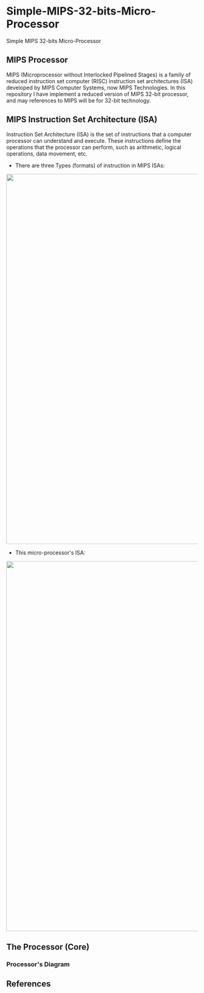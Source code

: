 # Simple-MIPS-32-bits-Micro-Processor
Simple MIPS 32-bits Micro-Processor

## MIPS Processor
MIPS (Microprocessor without Interlocked Pipelined Stages) is a family of reduced instruction set computer (RISC) instruction set architectures (ISA) developed by MIPS Computer Systems, now MIPS Technologies. In this repository I have implement a reduced version of MIPS 32-bit processor, and may references to MIPS will be for 32-bit technology. 

## MIPS Instruction Set Architecture (ISA)
Instruction Set Architecture (ISA) is the set of instructions that a computer processor can understand and execute. These instructions define the operations that the processor can perform, such as arithmetic, logical operations, data movement, etc.

* There are three Types (formats) of instruction in MIPS ISAs:


<img src="https://github.com/Bengal1/Simple-MIPS-32-bits-Micro-Processor/assets/34989887/d7e85073-e758-4a0a-a3b3-fcaab0bf115e" width="975"/>

* This micro-processor's ISA:

<img src="https://github.com/Bengal1/Simple-MIPS-32-bits-Micro-Processor/assets/34989887/46b85ea1-6be3-4ca7-a116-9a9d56dd1506" width="975"/>

## The Processor (Core)

### Processor's Diagram

## References

